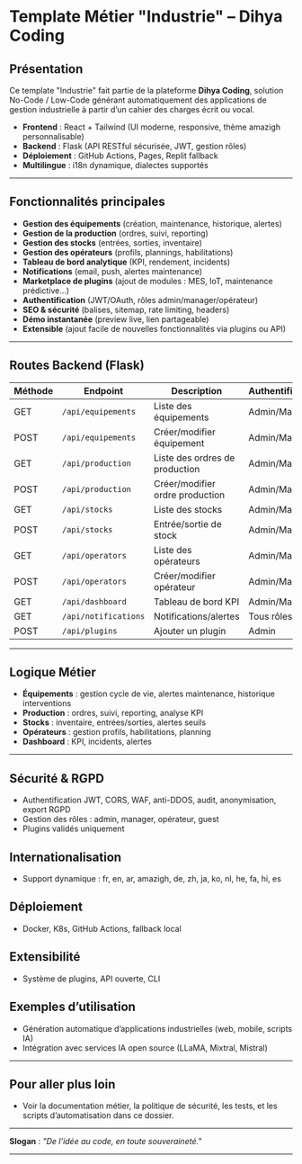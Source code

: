 # Template Métier "Industrie" – Dihya Coding

## Présentation

Ce template "Industrie" fait partie de la plateforme **Dihya Coding**, solution No-Code / Low-Code générant automatiquement des applications de gestion industrielle à partir d’un cahier des charges écrit ou vocal.

- **Frontend** : React + Tailwind (UI moderne, responsive, thème amazigh personnalisable)
- **Backend** : Flask (API RESTful sécurisée, JWT, gestion rôles)
- **Déploiement** : GitHub Actions, Pages, Replit fallback
- **Multilingue** : i18n dynamique, dialectes supportés

---

## Fonctionnalités principales

- **Gestion des équipements** (création, maintenance, historique, alertes)
- **Gestion de la production** (ordres, suivi, reporting)
- **Gestion des stocks** (entrées, sorties, inventaire)
- **Gestion des opérateurs** (profils, plannings, habilitations)
- **Tableau de bord analytique** (KPI, rendement, incidents)
- **Notifications** (email, push, alertes maintenance)
- **Marketplace de plugins** (ajout de modules : MES, IoT, maintenance prédictive…)
- **Authentification** (JWT/OAuth, rôles admin/manager/opérateur)
- **SEO & sécurité** (balises, sitemap, rate limiting, headers)
- **Démo instantanée** (preview live, lien partageable)
- **Extensible** (ajout facile de nouvelles fonctionnalités via plugins ou API)

---

## Routes Backend (Flask)

| Méthode | Endpoint                  | Description                        | Authentification      |
|---------|---------------------------|------------------------------------|-----------------------|
| GET     | `/api/equipements`        | Liste des équipements              | Admin/Manager         |
| POST    | `/api/equipements`        | Créer/modifier équipement          | Admin/Manager         |
| GET     | `/api/production`         | Liste des ordres de production     | Admin/Manager         |
| POST    | `/api/production`         | Créer/modifier ordre production    | Admin/Manager         |
| GET     | `/api/stocks`             | Liste des stocks                   | Admin/Manager         |
| POST    | `/api/stocks`             | Entrée/sortie de stock             | Admin/Manager         |
| GET     | `/api/operators`          | Liste des opérateurs               | Admin/Manager         |
| POST    | `/api/operators`          | Créer/modifier opérateur           | Admin/Manager         |
| GET     | `/api/dashboard`          | Tableau de bord KPI                | Admin/Manager         |
| GET     | `/api/notifications`      | Notifications/alertes              | Tous rôles            |
| POST    | `/api/plugins`            | Ajouter un plugin                  | Admin                 |

---

## Logique Métier

- **Équipements** : gestion cycle de vie, alertes maintenance, historique interventions
- **Production** : ordres, suivi, reporting, analyse KPI
- **Stocks** : inventaire, entrées/sorties, alertes seuils
- **Opérateurs** : gestion profils, habilitations, planning
- **Dashboard** : KPI, incidents, alertes

---

## Sécurité & RGPD
- Authentification JWT, CORS, WAF, anti-DDOS, audit, anonymisation, export RGPD
- Gestion des rôles : admin, manager, opérateur, guest
- Plugins validés uniquement

## Internationalisation
- Support dynamique : fr, en, ar, amazigh, de, zh, ja, ko, nl, he, fa, hi, es

## Déploiement
- Docker, K8s, GitHub Actions, fallback local

## Extensibilité
- Système de plugins, API ouverte, CLI

## Exemples d’utilisation
- Génération automatique d’applications industrielles (web, mobile, scripts IA)
- Intégration avec services IA open source (LLaMA, Mixtral, Mistral)

---

## Pour aller plus loin
- Voir la documentation métier, la politique de sécurité, les tests, et les scripts d’automatisation dans ce dossier.

---

**Slogan** : _"De l’idée au code, en toute souveraineté."_

---
